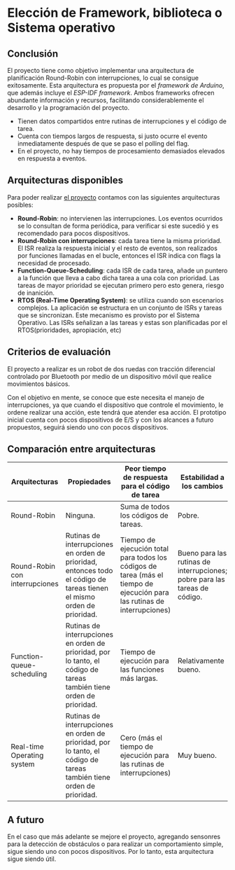 # Elección de Framework, biblioteca o Sistema operativo

## Conclusión
El proyecto tiene como objetivo implementar una arquitectura de planificación Round-Robin con interrupciones, lo cual se consigue exitosamente. Esta arquitectura es propuesta por el _framework de Arduino_, que además incluye el _ESP-IDF framework_. Ambos frameworks ofrecen abundante información y recursos, facilitando considerablemente el desarrollo y la programación del proyecto.

* Tienen datos compartidos entre rutinas de interrupciones y el código de tarea.
* Cuenta con tiempos largos de respuesta, si justo ocurre el evento inmediatamente después de que se paso el polling del flag.
* En el proyecto, no hay tiempos de procesamiento demasiados elevados en respuesta a eventos.

## Arquitecturas disponibles

Para poder realizar [el proyecto](https://github.com/dcic-sistemas-embebidos/se2024/blob/main/docs/alcance-version1.md) contamos con las siguientes arquitecturas posibles:
* **Round-Robin**: no intervienen las interrupciones. Los eventos ocurridos se lo consultan de forma periódica, para verificar si este sucedió y es recomendado para pocos dispositivos.
* **Round-Robin con interrupciones**: cada tarea tiene la misma prioridad. El ISR realiza la respuesta inicial y el resto de eventos, son realizados por funciones llamadas en el bucle, entonces el ISR indica con flags la necesidad de procesado.
* **Function-Queue-Scheduling**: cada ISR de cada tarea, añade un puntero a la función que lleva a cabo dicha tarea a una cola con prioridad. Las tareas de mayor prioridad se ejecutan primero pero esto genera, riesgo de inanición. 
* **RTOS (Real-Time Operating System)**: se utiliza cuando son escenarios complejos. La aplicación se estructura en un conjunto de ISRs y tareas que se sincronizan. Este mecanismo es provisto por el Sistema Operativo. Las ISRs señalizan a las tareas y estas son planificadas por el RTOS(prioridades, apropiación, etc)

## Criterios de evaluación

El proyecto a realizar es un robot de dos ruedas con tracción diferencial controlado por Bluetooth por medio de un dispositivo móvil que realice movimientos básicos. 

Con el objetivo en mente, se conoce que este necesita el manejo de interrupciones, ya que cuando el dispositivo que controle el movimiento, le ordene realizar una acción, este tendrá que atender esa acción. El prototipo inicial cuenta con pocos dispositivos de E/S y con los alcances a futuro propuestos, seguirá siendo uno con pocos dispositivos. 

## Comparación entre arquitecturas

| Arquitecturas                  | Propiedades                                                                                                            | Peor tiempo de respuesta para el código de tarea                                                                          | Estabilidad a los cambios                                                  | Simplicidad                                                                       |
| ------------------------------ | ---------------------------------------------------------------------------------------------------------------------- | ------------------------------------------------------------------------------------------------------------------------- | -------------------------------------------------------------------------- | --------------------------------------------------------------------------------- |
| Round-Robin                    | Ninguna.                                                                                                               | Suma de todos los códigos de tareas.                                                                                      | Pobre.                                                                     | Muy simple.                                                                       |
| Round-Robin con interrupciones | Rutinas de interrupciones en orden de prioridad, entonces todo el código de tareas tienen el mismo orden de prioridad. | Tiempo de ejecución total para todos los códigos de tarea (más el tiempo de ejecución para las rutinas de interrupciones) | Bueno para las rutinas de interrupciones; pobre para las tareas de código. | Información compartida entre la rutina de interrupciones y el código de tareas.   |
| Function-queue-scheduling      | Rutinas de interrupciones en orden de prioridad, por lo tanto, el código de tareas también tiene orden de prioridad.   | Tiempo de ejecución para las funciones más largas.                                                                        | Relativamente bueno.                                                       | La información es compartida y debe ser escrita en el código de la función queue. |
| Real-time Operating system     | Rutinas de interrupciones en orden de prioridad, por lo tanto, el código de tareas también tiene orden de prioridad.   | Cero (más el tiempo de ejecución para las rutinas de interrupciones)                                                      | Muy bueno.                                                                 | Más complejo.                                                                     |



## A futuro

En el caso que más adelante se mejore el proyecto, agregando sensonres para la detección de obstáculos o para realizar un comportamiento simple, sigue siendo uno con pocos dispositivos. Por lo tanto, esta arquitectura sigue siendo útil.
